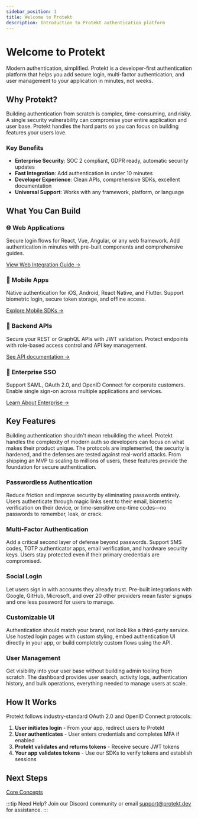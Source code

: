 ```yaml
---
sidebar_position: 1
title: Welcome to Protekt
description: Introduction to Protekt authentication platform
---
```

# Welcome to Protekt

Modern authentication, simplified. Protekt is a developer-first authentication platform that helps you add secure login, multi-factor authentication, and user management to your application in minutes, not weeks.

## Why Protekt?

Building authentication from scratch is complex, time-consuming, and risky. A single security vulnerability can compromise your entire application and user base. Protekt handles the hard parts so you can focus on building features your users love.

### Key Benefits

- **Enterprise Security**: SOC 2 compliant, GDPR ready, automatic security updates
- **Fast Integration**: Add authentication in under 10 minutes
- **Developer Experience**: Clean APIs, comprehensive SDKs, excellent documentation
- **Universal Support**: Works with any framework, platform, or language

## What You Can Build

<div className="row">
  <div className="col col--6" style={{marginBottom: '1rem'}}>
    <div className="card" style={{height: '100%'}}>
      <div className="card__header">
        <h3>🌐 Web Applications</h3>
      </div>
      <div className="card__body">
        <p>
          Secure login flows for React, Vue, Angular, or any web framework. 
          Add authentication in minutes with pre-built components and comprehensive guides.
        </p>
      </div>
      <div className="card__footer">
        <a href="/docs/guides/web-apps" className="button button--primary button--block">
          View Web Integration Guide →
        </a>
      </div>
    </div>
  </div>

  <div className="col col--6" style={{marginBottom: '1rem'}}>
    <div className="card" style={{height: '100%'}}>
      <div className="card__header">
        <h3>📱 Mobile Apps</h3>
      </div>
      <div className="card__body">
        <p>
          Native authentication for iOS, Android, React Native, and Flutter. 
          Support biometric login, secure token storage, and offline access.
        </p>
      </div>
      <div className="card__footer">
        <a href="/docs/guides/mobile-apps" className="button button--secondary button--block">
          Explore Mobile SDKs →
        </a>
      </div>
    </div>
  </div>

  <div className="col col--6" style={{marginBottom: '1rem'}}>
    <div className="card" style={{height: '100%'}}>
      <div className="card__header">
        <h3>🔌 Backend APIs</h3>
      </div>
      <div className="card__body">
        <p>
          Secure your REST or GraphQL APIs with JWT validation. 
          Protect endpoints with role-based access control and API key management.
        </p>
      </div>
      <div className="card__footer">
        <a href="/docs/guides/backend-apis" className="button button--primary button--block">
          See API documentation →
        </a>
      </div>
    </div>
  </div>

  <div className="col col--6" style={{marginBottom: '1rem'}}>
    <div className="card" style={{height: '100%'}}>
      <div className="card__header">
        <h3>🏢 Enterprise SSO</h3>
      </div>
      <div className="card__body">
        <p>
          Support SAML, OAuth 2.0, and OpenID Connect for corporate customers. 
          Enable single sign-on across multiple applications and services.
        </p>
      </div>
      <div className="card__footer">
        <a href="/docs/guides/enterprise-sso" className="button button--secondary button--block">
          Learn About Enterprise →
        </a>
      </div>
    </div>
  </div>
</div>

## Key Features
Building authentication shouldn't mean rebuilding the wheel. Protekt handles the complexity of modern auth so developers can focus on what makes their product unique. The protocols are implemented, the security is hardened, and the defenses are tested against real-world attacks. From shipping an MVP to scaling to millions of users, these features provide the foundation for secure authentication.

### Passwordless Authentication
Reduce friction and improve security by eliminating passwords entirely. Users authenticate through magic links sent to their email, biometric verification on their device, or time-sensitive one-time codes—no passwords to remember, leak, or crack.

### Multi-Factor Authentication
Add a critical second layer of defense beyond passwords. Support SMS codes, TOTP authenticator apps, email verification, and hardware security keys. Users stay protected even if their primary credentials are compromised.

### Social Login
Let users sign in with accounts they already trust. Pre-built integrations with Google, GitHub, Microsoft, and over 20 other providers mean faster signups and one less password for users to manage.

### Customizable UI
Authentication should match your brand, not look like a third-party service. Use hosted login pages with custom styling, embed authentication UI directly in your app, or build completely custom flows using the API.

### User Management
Get visibility into your user base without building admin tooling from scratch. The dashboard provides user search, activity logs, authentication history, and bulk operations, everything needed to manage users at scale.

## How It Works

Protekt follows industry-standard OAuth 2.0 and OpenID Connect protocols:

1. **User initiates login** - From your app, redirect users to Protekt
2. **User authenticates** - User enters credentials and completes MFA if enabled
3. **Protekt validates and returns tokens** - Receive secure JWT tokens
4. **Your app validates tokens** - Use our SDKs to verify tokens and establish sessions

## Next Steps

<div class="button-container">
  <a href="/docs/getting-started/concepts" class="button button--secondary button--lg">
    Core Concepts
  </a>
</div>

:::tip Need Help?
Join our Discord community or email support@protekt.dev for assistance.
:::